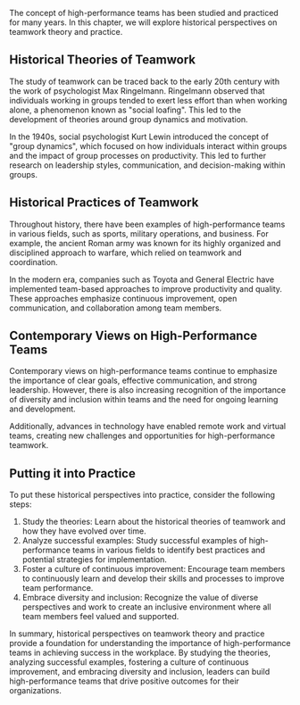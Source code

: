 
The concept of high-performance teams has been studied and practiced for many years. In this chapter, we will explore historical perspectives on teamwork theory and practice.

Historical Theories of Teamwork
-------------------------------

The study of teamwork can be traced back to the early 20th century with the work of psychologist Max Ringelmann. Ringelmann observed that individuals working in groups tended to exert less effort than when working alone, a phenomenon known as "social loafing". This led to the development of theories around group dynamics and motivation.

In the 1940s, social psychologist Kurt Lewin introduced the concept of "group dynamics", which focused on how individuals interact within groups and the impact of group processes on productivity. This led to further research on leadership styles, communication, and decision-making within groups.

Historical Practices of Teamwork
--------------------------------

Throughout history, there have been examples of high-performance teams in various fields, such as sports, military operations, and business. For example, the ancient Roman army was known for its highly organized and disciplined approach to warfare, which relied on teamwork and coordination.

In the modern era, companies such as Toyota and General Electric have implemented team-based approaches to improve productivity and quality. These approaches emphasize continuous improvement, open communication, and collaboration among team members.

Contemporary Views on High-Performance Teams
--------------------------------------------

Contemporary views on high-performance teams continue to emphasize the importance of clear goals, effective communication, and strong leadership. However, there is also increasing recognition of the importance of diversity and inclusion within teams and the need for ongoing learning and development.

Additionally, advances in technology have enabled remote work and virtual teams, creating new challenges and opportunities for high-performance teamwork.

Putting it into Practice
------------------------

To put these historical perspectives into practice, consider the following steps:

1. Study the theories: Learn about the historical theories of teamwork and how they have evolved over time.
2. Analyze successful examples: Study successful examples of high-performance teams in various fields to identify best practices and potential strategies for implementation.
3. Foster a culture of continuous improvement: Encourage team members to continuously learn and develop their skills and processes to improve team performance.
4. Embrace diversity and inclusion: Recognize the value of diverse perspectives and work to create an inclusive environment where all team members feel valued and supported.

In summary, historical perspectives on teamwork theory and practice provide a foundation for understanding the importance of high-performance teams in achieving success in the workplace. By studying the theories, analyzing successful examples, fostering a culture of continuous improvement, and embracing diversity and inclusion, leaders can build high-performance teams that drive positive outcomes for their organizations.

